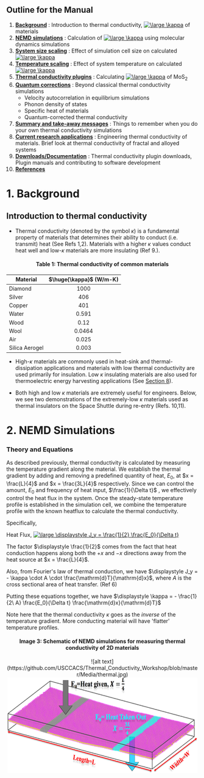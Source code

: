 ## Outline for the Manual
 
1. [**Background**](#1.-Background) : Introduction to thermal conductivity, <a href="https://www.codecogs.com/eqnedit.php?latex=\large&space;\kappa" target="_blank"><img src="https://latex.codecogs.com/svg.latex?\large&space;\kappa" title="\large \kappa" /></a> of materials
2. [**NEMD simulations**](#2.-NEMD-Simulations) : Calculation of <a href="https://www.codecogs.com/eqnedit.php?latex=\large&space;\kappa" target="_blank"><img src="https://latex.codecogs.com/svg.latex?\large&space;\kappa" title="\large \kappa" /></a> using molecular dynamics simulations
3. [**System size scaling**](#3.-System-size-scaling) : Effect of simulation cell size on calculated <a href="https://www.codecogs.com/eqnedit.php?latex=\large&space;\kappa" target="_blank"><img src="https://latex.codecogs.com/svg.latex?\large&space;\kappa" title="\large \kappa" /></a>
4. [**Temperature scaling**](#4.-Temperature-scaling) : Effect of system temperature on calculated <a href="https://www.codecogs.com/eqnedit.php?latex=\large&space;\kappa" target="_blank"><img src="https://latex.codecogs.com/svg.latex?\large&space;\kappa" title="\large \kappa" /></a>
5. [**Thermal conductivity plugins**](#5.-Thermal-conductivity-plugins) : Calculating <a href="https://www.codecogs.com/eqnedit.php?latex=\large&space;\kappa" target="_blank"><img src="https://latex.codecogs.com/svg.latex?\large&space;\kappa" title="\large \kappa" /></a> of MoS<sub>2</sub>
6. [**Quantum corrections**](#6.-Quantum-corrections) : Beyond classical thermal conductivity simulations
    * Velocity autocorrelation in equilibrium simulations
    * Phonon density of states
    * Specific heat of materials
    * Quantum-corrected thermal conductivity
7. [**Summary and take-away messages**](#7.-Summary-and-take-away-messages) : Things to remember when you do your own thermal conductivity simulations
8. [**Current research applications**](#8.-Current-research-applications) : Engineering thermal conductivity of materials. Brief look at thermal conductivity of fractal and alloyed systems
9. [**Downloads/Documentation**](#9.-Downloads-and-Documentation) : Thermal conductivity plugin downloads, Plugin manuals and contributing to software development
10. [**References**](#10.-References)

# 1. Background 


## Introduction to thermal conductivity


* Thermal conductivity (denoted by the symbol $\kappa$) is a fundamental property of materials that determines their ability to conduct (i.e. transmit) heat (See Refs 1,2). Materials with a higher $\kappa$ values conduct heat well and low-$\kappa$ materials are more insulating (Ref 9.).

<div align=center>
<h4>Table 1: Thermal conductivity of common materials</h4>
</div>

| Material       | $\huge{\kappa}$ (W/m-K) |
|----------------|:-------------------------------------:|
| Diamond        | 1000                                  |
| Silver         | 406                                   |
| Copper         | 401                                   |
| Water          | 0.591                                 |
| Wood           | 0.12                                  |
| Wool           | 0.0464                                |
| Air            | 0.025                                 |
| Silica Aerogel | 0.003                                 |


* High-$\kappa$ materials are commonly used in heat-sink and thermal-dissipation applications and materials with low thermal conductivity are used primarily for insulation. Low $\kappa$ insulating materials are also used for thermoelectric energy harvesting applications (See [Section 8](#8.-Current-research-applications)).

* Both high and low $\kappa$ materials are extremely useful for engineers. Below, we see two demonstrations of the extremely-low $\kappa$ materials used as thermal insulators on the Space Shuttle during re-entry (Refs. 10,11).

# 2. NEMD Simulations

### Theory and Equations

As described previously, thermal conductivity is calculated by measuring the temperature gradient along the material. We establish the thermal gradient by adding and removing a predefined quantity of heat, $E_0$, at $x = \frac{L}{4}$ and $x = \frac{3L}{4}$ respectively. Since we can control the amount, $E_0$ and frequency of heat input, $\frac{1}{\Delta t}$ , we effectively control the heat flux in the system. Once the steady-state temperature profile is established in the simulation cell, we combine the temperature profile with the known heatflux to calculate the thermal conductivity.

Specifically,

Heat Flux, <a href="https://www.codecogs.com/eqnedit.php?latex=\large&space;\displaystyle&space;J_y&space;=&space;\frac{1}{2}&space;\frac{E_0}{\Delta&space;t}" target="_blank"><img src="https://latex.codecogs.com/svg.latex?\large&space;\displaystyle&space;J_y&space;=&space;\frac{1}{2}&space;\frac{E_0}{\Delta&space;t}" title="\large \displaystyle J_y = \frac{1}{2} \frac{E_0}{\Delta t}" /></a>

The factor $\displaystyle \frac{1}{2}$ comes from the fact that heat conduction happens along both the $+x$ and $-x$ directions away from the heat source at $x = \frac{L}{4}$.

Also, from Fourier's law of thermal conduction, we have $\displaystyle J_y = - \kappa \cdot A \cdot \frac{\mathrm{d}T}{\mathrm{d}x}$, where $A$ is the cross sectional area of heat transfer. (Ref 6)

Putting these equations together, we have $\displaystyle \kappa = - \frac{1}{2\ A} \frac{E_0}{\Delta t} \frac{\mathrm{d}x}{\mathrm{d}T}$

Note here that the thermal conductivity $\kappa$ goes as the _inverse_ of the temperature gradient. More conducting material will have 'flatter' temperature profiles.

<div align=center>
<h4>Image 3: Schematic of NEMD simulations for measuring thermal conductivity of 2D materials</h4>
![alt text](https://github.com/USCCACS/Thermal_Conductivity_Workshop/blob/master/Media/thermal.jpg)
<img src = "./Media/calculation_schematic.png" style = "width:500px;height:250px">
</div>
